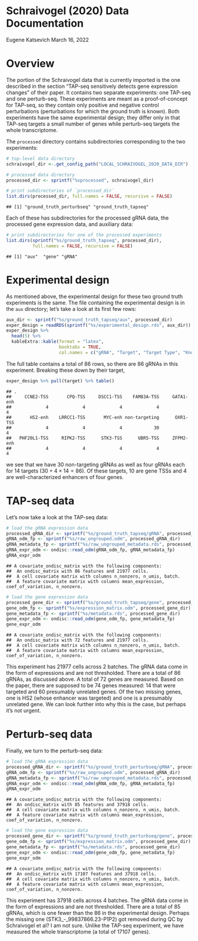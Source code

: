 Schraivogel (2020) Data Documentation
================
Eugene Katsevich
March 16, 2022

# Overview

The portion of the Schraivogel data that is currently imported is the
one described in the section “TAP-seq sensitively detects gene
expression changes” of their paper. It contains two separate
experiments: one TAP-seq and one perturb-seq. These experiments are
meant as a proof-of-concept for TAP-seq, so they contain only positive
and negative control perturbations (perturbations for which the ground
truth is known). Both experiments have the same experimental design;
they differ only in that TAP-seq targets a small number of genes while
perturb-seq targets the whole transcriptome.

The `processed` directory contains subdirectories corresponding to the
two experiments:

``` r
# top-level data directory
schraivogel_dir <-.get_config_path("LOCAL_SCHRAIVOGEL_2020_DATA_DIR")

# processed data directory
processed_dir <- sprintf("%sprocessed", schraivogel_dir)

# print subdirectories of `processed_dir`
list.dirs(processed_dir, full.names = FALSE, recursive = FALSE)
```

    ## [1] "ground_truth_perturbseq" "ground_truth_tapseq"

Each of these has subdirectories for the processed gRNA data, the
processed gene expression data, and auxiliary data:

``` r
# print subdirectories for one of the processed experiments
list.dirs(sprintf("%s/ground_truth_tapseq", processed_dir), 
          full.names = FALSE, recursive = FALSE)
```

    ## [1] "aux"  "gene" "gRNA"

# Experimental design

As mentioned above, the experimental design for these two ground truth
experiments is the same. The file containing the experimental design is
in the `aux` directory; let’s take a look at its first few rows:

``` r
aux_dir <- sprintf("%s/ground_truth_tapseq/aux", processed_dir)
exper_design = readRDS(sprintf("%s/experimental_design.rds", aux_dir))
exper_design %>% 
  head(5) %>% 
  kableExtra::kable(format = "latex", 
                    booktabs = TRUE, 
                    col.names = c("gRNA", "Target", "Target Type", "Known Effect"))
```

The full table contains a total of 86 rows, so there are 86 gRNAs in
this experiment. Breaking these down by their target,

``` r
exper_design %>% pull(target) %>% table()
```

    ## .
    ##     CCNE2-TSS       CPQ-TSS     DSCC1-TSS    FAM83A-TSS     GATA1-enh 
    ##             4             4             4             4             4 
    ##       HS2-enh    LRRCC1-TSS       MYC-enh non-targeting      OXR1-TSS 
    ##             4             4             4            30             4 
    ##   PHF20L1-TSS     RIPK2-TSS      STK3-TSS      UBR5-TSS     ZFPM2-enh 
    ##             4             4             4             4             4

we see that we have 30 non-targeting gRNAs as well as four gRNAs each
for 14 targets (30 + 4 × 14 = 86). Of these targets, 10 are gene TSSs
and 4 are well-characterized enhancers of four genes.

# TAP-seq data

Let’s now take a look at the TAP-seq data:

``` r
# load the gRNA expression data
processed_gRNA_dir <- sprintf("%s/ground_truth_tapseq/gRNA", processed_dir)
gRNA_odm_fp <- sprintf("%s/raw_ungrouped.odm", processed_gRNA_dir)
gRNA_metadata_fp <- sprintf("%s/raw_ungrouped_metadata.rds", processed_gRNA_dir)
gRNA_expr_odm <- ondisc::read_odm(gRNA_odm_fp, gRNA_metadata_fp)
gRNA_expr_odm
```

    ## A covariate_ondisc_matrix with the following components:
    ##  An ondisc_matrix with 86 features and 21977 cells.
    ##  A cell covariate matrix with columns n_nonzero, n_umis, batch.
    ##  A feature covariate matrix with columns mean_expression, coef_of_variation, n_nonzero.

``` r
# load the gene expression data
processed_gene_dir <- sprintf("%s/ground_truth_tapseq/gene", processed_dir)
gene_odm_fp <- sprintf("%s/expression_matrix.odm", processed_gene_dir)
gene_metadata_fp <- sprintf("%s/metadata.rds", processed_gene_dir)
gene_expr_odm <- ondisc::read_odm(gene_odm_fp, gene_metadata_fp)
gene_expr_odm
```

    ## A covariate_ondisc_matrix with the following components:
    ##  An ondisc_matrix with 72 features and 21977 cells.
    ##  A cell covariate matrix with columns n_nonzero, n_umis, batch.
    ##  A feature covariate matrix with columns mean_expression, coef_of_variation, n_nonzero.

This experiment has 21977 cells across 2 batches. The gRNA data come in
the form of expressions and are not thresholded. There are a total of 86
gRNAs, as discussed above. A total of 72 genes are measured. Based on
the paper, there are supposed to be 74 genes measured: 14 that were
targeted and 60 presumably unrelated genes. Of the two missing genes,
one is HS2 (whose enhancer was targeted) and one is a presumably
unrelated gene. We can look further into why this is the case, but
perhaps it’s not urgent.

# Perturb-seq data

Finally, we turn to the perturb-seq data:

``` r
# load the gRNA expression data
processed_gRNA_dir <- sprintf("%s/ground_truth_perturbseq/gRNA", processed_dir)
gRNA_odm_fp <- sprintf("%s/raw_ungrouped.odm", processed_gRNA_dir)
gRNA_metadata_fp <- sprintf("%s/raw_ungrouped_metadata.rds", processed_gRNA_dir)
gRNA_expr_odm <- ondisc::read_odm(gRNA_odm_fp, gRNA_metadata_fp)
gRNA_expr_odm
```

    ## A covariate_ondisc_matrix with the following components:
    ##  An ondisc_matrix with 85 features and 37918 cells.
    ##  A cell covariate matrix with columns n_nonzero, n_umis, batch.
    ##  A feature covariate matrix with columns mean_expression, coef_of_variation, n_nonzero.

``` r
# load the gene expression data
processed_gene_dir <- sprintf("%s/ground_truth_perturbseq/gene", processed_dir)
gene_odm_fp <- sprintf("%s/expression_matrix.odm", processed_gene_dir)
gene_metadata_fp <- sprintf("%s/metadata.rds", processed_gene_dir)
gene_expr_odm <- ondisc::read_odm(gene_odm_fp, gene_metadata_fp)
gene_expr_odm
```

    ## A covariate_ondisc_matrix with the following components:
    ##  An ondisc_matrix with 17107 features and 37918 cells.
    ##  A cell covariate matrix with columns n_nonzero, n_umis, batch.
    ##  A feature covariate matrix with columns mean_expression, coef_of_variation, n_nonzero.

This experiment has 37918 cells across 4 batches. The gRNA data come in
the form of expressions and are not thresholded. There are a total of 85
gRNAs, which is one fewer than the 86 in the experimental design.
Perhaps the missing one (STK3\_-\_99837866.23-P1P2) got removed during
QC by Schraivogel et al? I am not sure. Unlike the TAP-seq experiment,
we have measured the whole transcriptome (a total of 17107 genes).
